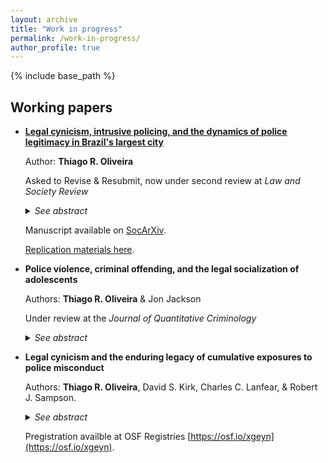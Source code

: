 ```yaml
---
layout: archive
title: "Work in progress"
permalink: /work-in-progress/
author_profile: true
---
```


{% include base_path %}

## Working papers

- **[Legal cynicism, intrusive policing, and the dynamics of police legitimacy in Brazil's largest city](https://osf.io/preprints/socarxiv/89jkv)**

  Author: **Thiago R. Oliveira**
  
  Asked to Revise & Resubmit, now under second review at *Law and Society Review*
  
  <details>
  <summary><i>See abstract</i></summary>

  <b>Abstract</b>: Public experiences with the law in some neighborhoods are marked by an overwhelming police presence alongside  deep-seated  beliefs  that  legal  agents  are  disinterested  in  ensuring  public  safety.  This  mutual experience of intrusive policing and legal cynicism has important implications for people’s recognition of the legitimacy of legal authority. In the context of a global city in the Global South, this study provides a quantitative assessment of the dynamics of perceived police intrusion and cynicism about police protection and the implications of those experiences for beliefs about the legitimacy of legal institutions. Drawing on a three-wave longitudinal survey representative of adult residents of eight neighborhoods in São Paulo, Brazil (N = 1,200), I demonstrate that perceived police intrusion and cynicism about police protection (a) are two sides of the same coin, being produced by similar social forces and dynamically reproducing each other and (b) operate to undermine police legitimacy. Integrating the legal cynicism and procedural justice theoretical  frameworks,  this  study  shows  that  intrusive  as  well  as  unheeding  and  neglectful  policing practices  can  contribute  to  delegitimizing  legal  authority.  I  conclude  with  a  discussion  about  the distribution of repression and protection and highlight the urgency of exploring public-authority relations in the Global South.<br>
 
  <b>Keywords</b>: legal cynicism, intrusive policing, police legitimacy, procedural justice theory, Brazil.
  
  </details>
    
  Manuscript available on [SocArXiv](https://osf.io/preprints/socarxiv/89jkv).
    
  [Replication materials here](https://github.com/oliveirathiago/overpolicing-underpolicing).

- **Police violence, criminal offending, and the legal socialization of adolescents**

  Authors: **Thiago R. Oliveira** & Jon Jackson
  
  Under review at the *Journal of Quantitative Criminology*
  
  <details>
  <summary><i>See abstract</i></summary>

  <b>Abstract</b>: 
  <b>Objectives</b>: Test whether exposure to police violence undermines the legal socialization of adolescents and contributes to increase criminal offending by examining the extent to which witnessing different policing practices, including an officer assaulting a member of the public, is associated with changes in beliefs about the legitimacy of the law and self-reported offending behavior among adolescents aged 11 to 14 years in São Paulo, Brazil.<br>
  <b>Methods</b>: A cohort-based, four-wave longitudinal survey of 800 2005-born adolescents living in São Paulo was fielded annually between 2016 and 2019. Measures include recent exposure to officers stopping, arresting, and assaulting a suspect, legal legitimacy judgements, and recent self-reported offending behavior. We use a recently developed approach to analyze panel data that augments matching methods with the difference-in-differences estimator to model changes in legitimacy beliefs and a hybrid, longitudinal adaption to a multinomial Rasch model to model self-reported criminal offending.<br>
  <b>Results</b>: We find a robust association between witnessing police officers assaulting a suspect and (a) decreased perceptions of legal legitimacy and (b) increased offending behavior over time, as well as a negative association between legitimacy judgements and criminal offending. Results also suggest that undermined beliefs about the legitimacy of the law might mediate the effects of exposure to police violence onto self-reported offending behavior.<br>
  <b>Conclusions</b>: Adolescents in São Paulo are socialized through exposure to police violence. Witnessing police officers assaulting a member of the public undermines the development of beliefs about the legitimacy of the law and increases the risk of criminal offending.
  <br>
 
  <b>Keywords</b>: legal socialization, police violence, legitimacy of the law, offending behavior, Brazil.
  
  </details>

- **Legal cynicism and the enduring legacy of cumulative exposures to police misconduct**
  
  Authors: **Thiago R. Oliveira**, David S. Kirk, Charles C. Lanfear, & Robert J. Sampson.
  
  <details>
  <summary><i>See abstract</i></summary>
 
  </details>
  
  Pregistration availble at OSF Registries [https://osf.io/xgeyn](https://osf.io/xgeyn).